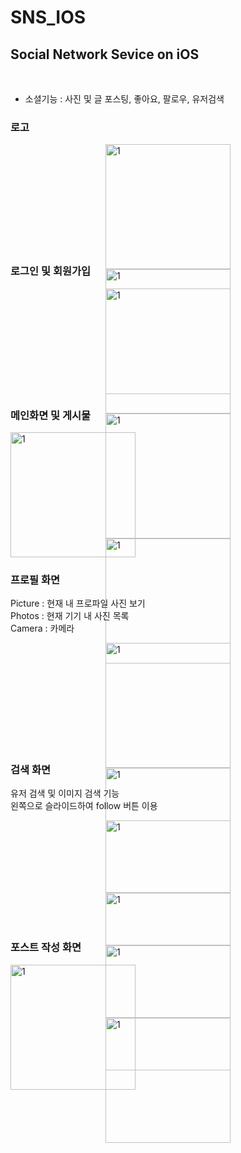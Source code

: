 # SNS_IOS

## Social Network Sevice on iOS

<br>

 -  소셜기능 : 사진 및 글 포스팅, 좋아요, 팔로우, 유저검색 <br>

### 로고

<div style="width:200px; height:150px; margin:auto">
  <img width="200" alt="1" src="https://user-images.githubusercontent.com/60697742/110058220-4f649600-7da5-11eb-99f1-49de1eba9aec.png">
  <img width="200" alt="1" src="https://user-images.githubusercontent.com/60697742/110058248-5be8ee80-7da5-11eb-8979-59c721287df7.png">
</div>

 <br>

### 로그인 및 회원가입

<div style="width:200px; height:150px; margin:auto">
  <img width="200" alt="1" src="https://user-images.githubusercontent.com/60697742/110194215-bbfd9480-7e7a-11eb-8a84-3794bb62aa11.png">
  <img width="200" alt="1" src="https://user-images.githubusercontent.com/60697742/110194217-c750c000-7e7a-11eb-8753-ced7a558c446.png">
  <img width="200" alt="1" src="https://user-images.githubusercontent.com/60697742/110194225-d6d00900-7e7a-11eb-8996-74a28a148961.png">
</div>

<br>

### 메인화면 및 게시물

<img width="200" alt="1" src="https://user-images.githubusercontent.com/60697742/110194360-8c02c100-7e7b-11eb-9c65-2bfb435432c5.png">

<br>

### 프로필 화면

Picture : 현재 내 프로파일 사진 보기 <br>
Photos : 현재 기기 내 사진 목록 <br>
Camera : 카메라 <br>

<div style="width:200px; height:150px; margin:auto">
  <img width="200" alt="1" src="https://user-images.githubusercontent.com/60697742/110194367-98871980-7e7b-11eb-901c-6bf80e805370.png">
  <img width="200" alt="1" src="https://user-images.githubusercontent.com/60697742/110194228-d9caf980-7e7a-11eb-8a1e-5aa70bdca7cf.png">
  <img width="200" alt="1" src="https://user-images.githubusercontent.com/60697742/110194247-f0715080-7e7a-11eb-8f39-8195778b9fdd.png">
  <img width="200" alt="1" src="https://user-images.githubusercontent.com/60697742/110194252-01ba5d00-7e7b-11eb-8ee5-d7af732424df.png">
</div>

 <br>

### 검색 화면

유저 검색 및 이미지 검색 기능 <br>
왼쪽으로 슬라이드하여 follow 버튼 이용 <br>

<div style="width:200px; height:150px; margin:auto">
  <img width="200" alt="1" src="https://user-images.githubusercontent.com/60697742/110194368-99b84680-7e7b-11eb-9db2-54016c7c86e8.png">
  <img width="200" alt="1" src="https://user-images.githubusercontent.com/60697742/110194570-2e22a900-7e7c-11eb-9e7f-8cd38bf547a6.png">
</div>

 <br>


### 포스트 작성 화면

<img width="200" alt="1" src="https://user-images.githubusercontent.com/60697742/110194380-a6d53580-7e7b-11eb-8b81-61a098cbc491.png">
